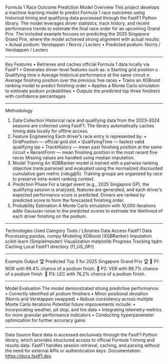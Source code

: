 
Formula 1 Race Outcome Prediction Model
Overview
This project develops a machine learning model to predict Formula 1 race outcomes using historical timing and qualifying data processed through the FastF1 Python library.
The model leverages driver statistics, track history, and recent performance trends to estimate the final race order for an upcoming Grand Prix.
The included example focuses on predicting the 2025 Singapore Grand Prix, where the model achieved strong alignment with actual results:
•	Actual podium: Verstappen / Norris / Leclerc
•	Predicted podium: Norris / Verstappen / Leclerc
________________________________________
Key Features
•	Retrieves and caches official Formula 1 data locally via FastF1
•	Generates driver-level features such as:
o	Starting grid position
o	Qualifying time
o	Average historical performance at the same circuit
o	Average finishing position over the previous five races
•	Trains an XGBoost ranking model to predict finishing order
•	Applies a Monte Carlo simulation to estimate podium probabilities
•	Outputs the predicted top three finishers with confidence percentages
________________________________________
Methodology
1. Data Collection
Historical race and qualifying data from the 2023–2024 seasons are collected using FastF1.
The library automatically caches timing data locally for offline access.
2. Feature Engineering
Each driver’s race entry is represented by:
•	GridPosition — official grid slot
•	QualifyingTime — fastest valid qualifying lap
•	TrackHistory — mean past finishing position at the same circuit
•	RecentForm — mean finishing position in the most recent five races
Missing values are handled using median imputation.
3. Model Training
An XGBRanker model is trained with a pairwise ranking objective (rank:pairwise) and evaluated using the normalized discounted cumulative gain metric (ndcg@5).
Training groups are organized by race to preserve intra-event ranking context.
4. Prediction Phase
For a target event (e.g., 2025 Singapore GP), the qualifying session is analyzed, features are generated, and each driver’s expected performance score is predicted.
Drivers are ranked by predicted score to form the forecasted finishing order.
5. Probability Estimation
A Monte Carlo simulation with 10,000 iterations adds Gaussian noise to the predicted scores to estimate the likelihood of each driver finishing on the podium.
________________________________________
Technologies Used
Category	Tools / Libraries
Data Access	FastF1
Data Processing	pandas, numpy
Modeling	XGBoost (XGBRanker)
Imputation	scikit-learn (SimpleImputer)
Visualization	matplotlib
Progress Tracking	tqdm
Caching	Local FastF1 directory (f1_US_GP/)

________________________________________
 Example Output
🏆 Predicted Top 3 for 2025 Singapore Grand Prix 🏆
🥇 P1: NOR with 99.4% chance of a podium finish.
🥈 P2: VER with 98.7% chance of a podium finish.
🥉 P3: LEC with 76.2% chance of a podium finish.
________________________________________
 Model Evaluation
The model demonstrated strong predictive performance:
•	Correctly identified all podium finishers
•	Minor positional deviation (Norris and Verstappen swapped)
•	Robust consistency across multiple Monte Carlo iterations
Potential future improvements include:
•	Incorporating weather, pit stop, and tire data
•	Integrating telemetry metrics for more granular performance indicators
•	Conducting hyperparameter optimization for further accuracy gains
________________________________________
Data Source
Race data is accessed exclusively through the FastF1 Python library, which provides structured access to official Formula 1 timing and results data.
FastF1 handles session retrieval, caching, and parsing without the need for external APIs or authentication keys.
Documentation: https://docs.fastf1.dev

